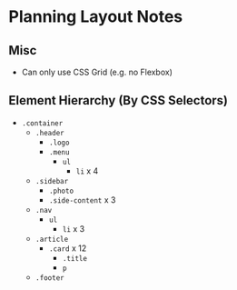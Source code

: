 # Planning Layout Notes

## Misc

- Can only use CSS Grid (e.g. no Flexbox)

## Element Hierarchy (By CSS Selectors)

- `.container`
  - `.header`
    - `.logo`
    - `.menu`
      - `ul`
        - `li` x 4
  - `.sidebar`
    - `.photo`
    - `.side-content` x 3
  - `.nav`
    - `ul`
      - `li` x 3
  - `.article`
    - `.card` x 12
      - `.title`
      - `p`
  - `.footer`
